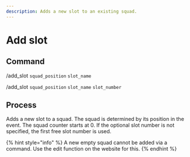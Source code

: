 ```yaml
---
description: Adds a new slot to an existing squad.
---
```


# Add slot

## Command

/add\_slot `squad_position` `slot_name`

/add\_slot `squad_position` `slot_name` `slot_number`

## Process

Adds a new slot to a squad. The squad is determined by its position in the event. The squad counter starts at 0. If the optional slot number is not specified, the first free slot number is used.

{% hint style="info" %}
A new empty squad cannot be added via a command. Use the edit function on the website for this.
{% endhint %}
